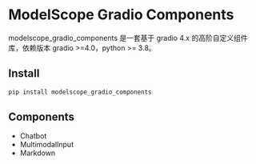 # ModelScope Gradio Components

modelscope_gradio_components 是一套基于 gradio 4.x 的高阶自定义组件库，依赖版本 gradio >=4.0，python >= 3.8。

## Install

```sh
pip install modelscope_gradio_components
```

## Components

- <tab-link component-tab="Chatbot">Chatbot</tab-link>
- <tab-link component-tab="MultimodalInput">MultimodalInput</tab-link>
- <tab-link component-tab="Markdown">Markdown</tab-link>
